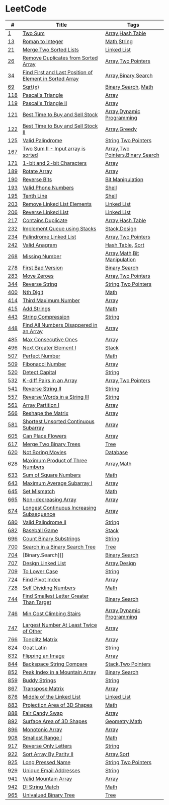 # LeetCode

| #       | Title                                                       | Tags                                         |
|---------|-------------------------------------------------------------|----------------------------------------------|
| [1][]   | [Two Sum][]                                                 | [Array][],[Hash Table][]                     |
| [13][]  | [Roman to Integer][]                                        | [Math][],[String][]                          |
| [21][]  | [Merge Two Sorted Lists][]                                  | [Linked List][]                              |
| [26][]  | [Remove Duplicates from Sorted Array][]                     | [Array][],[Two Pointers][]                   |
| [34][]  | [Find First and Last Position of Element in Sorted Array][] | [Array][],[Binary Search][]                  |
| [69][]  | [Sqrt(x)][]                                                 | [Binary Search][], [Math][]                  |
| [118][] | [Pascal's Triangle][]                                       | [Array][]                                    |
| [119][] | [Pascal's Triangle II][]                                    | [Array][]                                    |
| [121][] | [Best Time to Buy and Sell Stock][]                         | [Array][],[Dynamic Programming][]            |
| [122][] | [Best Time to Buy and Sell Stock II][]                      | [Array][],[Greedy][]                         |
| [125][] | [Valid Palindrome][]                                        | [String][],[Two Pointers][]                  |
| [167][] | [Two Sum II - Input array is sorted][]                      | [Array][],[Two Pointers][],[Binary Search][] |
| [171][] | [1-bit and 2-bit Characters][]                              | [Array][]                                    |
| [189][] | [Rotate Array][]                                            | [Array][]                                    |
| [190][] | [Reverse Bits][]                                            | [Bit Manipulation][]                         |
| [193][] | [Valid Phone Numbers][]                                     | [Shell][]                                    |
| [195][] | [Tenth Line][]                                              | [Shell][]                                    |
| [203][] | [Remove Linked List Elements][]                             | [Linked List][]                              |
| [206][] | [Reverse Linked List][]                                     | [Linked List][]                              |
| [217][] | [Contains Duplicate][]                                      | [Array][],[Hash Table][]                     |
| [232][] | [Implement Queue using Stacks][]                            | [Stack][],[Design][]                         |
| [234][] | [Palindrome Linked List][]                                  | [Array][],[Two Pointers][]                   |
| [242][] | [Valid Anagram][]                                           | [Hash Table][], [Sort][]                     |
| [268][] | [Missing Number][]                                          | [Array][],[Math][],[Bit Manipulation][]      |
| [278][] | [First Bad Version][]                                       | [Binary Search][]                            |
| [283][] | [Move Zeroes][]                                             | [Array][],[Two Pointers][]                   |
| [344][] | [Reverse String][]                                          | [String][],[Two Pointers][]                  |
| [400][] | [Nth Digit][]                                               | [Math][]                                     |
| [414][] | [Third Maximum Number][]                                    | [Array][]                                    |
| [415][] | [Add Strings][]                                             | [Math][]                                     |
| [443][] | [String Compression][]                                      | [String][]                                   |
| [448][] | [Find All Numbers Disappered in an Array][]                 | [Array][]                                    |
| [485][] | [Max Consecutive Ones][]                                    | [Array][]                                    |
| [496][] | [Next Greater Element I][]                                  | [Stack][]                                    |
| [507][] | [Perfect Number][]                                          | [Math][]                                     |
| [509][] | [Fibonacci Number][]                                        | [Array][]                                    |
| [520][] | [Detect Capital][]                                          | [String][]                                   |
| [532][] | [K-diff Pairs in an Array][]                                | [Array][],[Two Pointers][]                   |
| [541][] | [Reverse String II][]                                       | [String][]                                   |
| [557][] | [Reverse Words in a String III][]                           | [String][]                                   |
| [561][] | [Array Partition I][]                                       | [Array][]                                    |
| [566][] | [Reshape the Matrix][]                                      | [Array][]                                    |
| [581][] | [Shortest Unsorted Continuous Subarray][]                   | [Array][]                                    |
| [605][] | [Can Place Flowers][]                                       | [Array][]                                    |
| [617][] | [Merge Two Binary Trees][]                                  | [Tree][]                                     |
| [620][] | [Not Boring Movies][]                                       | [Database][]                                 |
| [628][] | [Maximum Product of Three Numbers][]                        | [Array][],[Math][]                           |
| [633][] | [Sum of Square Numbers][]                                   | [Math][]                                     |
| [643][] | [Maximum Average Subarray I][]                              | [Array][]                                    |
| [645][] | [Set Mismatch][]                                            | [Math][]                                     |
| [665][] | [Non-decreasing Array][]                                    | [Array][]                                    |
| [674][] | [Longest Continuous Increasing Subsequence][]               | [Array][]                                    |
| [680][] | [Valid Palindrome II][]                                     | [String][]                                   |
| [682][] | [Baseball Game][]                                           | [Stack][]                                    |
| [696][] | [Count Binary Substrings][]                                 | [String][]                                   |
| [700][] | [Search in a Binary Search Tree][]                          | [Tree][]                                     |
| [704][] | [Binary.Search][]                                           | [Binary Search][]                            |
| [707][] | [Design Linked List][]                                      | [Array][],[Design][]                         |
| [709][] | [To Lower Case][]                                           | [String][]                                   |
| [724][] | [Find Pivot Index][]                                        | [Array][]                                    |
| [728][] | [Self Dividing Numbers][]                                   | [Math][]                                     |
| [744][] | [Find Smallest Letter Greater Than Target][]                | [Binary Search][]                            |
| [746][] | [Min Cost Climbing Stairs][]                                | [Array][],[Dynamic Programming][]            |
| [747][] | [Largest Number At Least Twice of Other][]                  | [Array][]                                    |
| [766][] | [Toeplitz Matrix][]                                         | [Array][]                                    |
| [824][] | [Goat Latin][]                                              | [String][]                                   |
| [832][] | [Flipping an Image][]                                       | [Array][]                                    |
| [844][] | [Backspace String Compare][]                                | [Stack][],[Two Pointers][]                   |
| [852][] | [Peak Index in a Mountain Array][]                          | [Binary Search][]                            |
| [859][] | [Buddy Strings][]                                           | [String][]                                   |
| [867][] | [Transpose Matrix][]                                        | [Array][]                                    |
| [876][] | [Middle of the Linked List][]                               | [Linked List][]                              |
| [883][] | [Projection Area of 3D Shapes][]                            | [Math][]                                     |
| [888][] | [Fair Candy Swap][]                                         | [Array][]                                    |
| [892][] | [Surface Area of 3D Shapes][]                               | [Geometry][],[Math][]                        |
| [896][] | [Monotonic Array][]                                         | [Array][]                                    |
| [908][] | [Smallest Range I][]                                        | [Math][]                                     |
| [917][] | [Reverse Only Letters][]                                    | [String][]                                   |
| [922][] | [Sort Array By Parity II][]                                 | [Array][],[Sort][]                           |
| [925][] | [Long Pressed Name][]                                       | [String][],[Two Pointers][]                  |
| [929][] | [Unique Email Addresses][]                                  | [String][]                                   |
| [941][] | [Valid Mountain Array][]                                    | [Array][]                                    |
| [942][] | [DI String Match][]                                         | [Math][]                                     |
| [965][] | [Univalued Binary Tree][]                                   | [Tree][]                                     |


<!-- Questions -->
[1]: https://leetcode.com/problems/two-sum/
[13]: https://leetcode.com/problems/roman-to-integer/
[21]: https://leetcode.com/problems/merge-two-sorted-lists/
[26]: https://leetcode.com/problems/remove-duplicates-from-sorted-array/
[34]: https://leetcode.com/problems/find-first-and-last-position-of-element-in-sorted-array/
[69]: https://leetcode.com/problems/sqrtx/
[118]: https://leetcode.com/problems/pascals-triangle/
[119]: https://leetcode.com/problems/pascals-triangle-ii/
[121]: https://leetcode.com/problems/best-time-to-buy-and-sell-stock/
[122]: https://leetcode.com/problems/best-time-to-buy-and-sell-stock-ii/
[125]: https://leetcode.com/problems/valid-palindrome/
[167]: https://leetcode.com/problems/two-sum-ii-input-array-is-sorted/
[171]: https://leetcode.com/problems/1-bit-and-2-bit-characters/
[189]: https://leetcode.com/problems/rotate-array/
[190]: https://leetcode.com/problems/reverse-bits/
[193]: https://leetcode.com/problems/valid-phone-numbers/
[195]: https://leetcode.com/problems/tenth-line/
[203]: https://leetcode.com/problems/remove-linked-list-elements/
[206]: https://leetcode.com/problems/reverse-linked-list/
[217]: https://leetcode.com/problems/contains-duplicate/
[232]: https://leetcode.com/problems/implement-queue-using-stacks/
[234]: https://leetcode.com/problems/palindrome-linked-list/
[242]: https://leetcode.com/problems/valid-anagram/
[268]: https://leetcode.com/problems/missing-number/
[278]: https://leetcode.com/problems/first-bad-version/
[283]: https://leetcode.com/problems/move-zeroes/
[344]: https://leetcode.com/problems/reverse-string/
[400]: https://leetcode.com/problems/nth-digit/
[414]: https://leetcode.com/problems/third-maximum-number/
[415]: https://leetcode.com/problems/add-strings/
[443]: https://leetcode.com/problems/string-compression/
[448]: https://leetcode.com/problems/find-all-numbers-disappeared-in-an-array/
[485]: https://leetcode.com/problems/max-consecutive-ones/
[496]: https://leetcode.com/problems/next-greater-element-i/
[507]: https://leetcode.com/problems/perfect-number/
[509]: https://leetcode.com/problems/fibonacci-number/
[520]: https://leetcode.com/problems/detect-capital/
[532]: https://leetcode.com/problems/k-diff-pairs-in-an-array/
[541]: https://leetcode.com/problems/reverse-string-ii/
[557]: https://leetcode.com/problems/reverse-words-in-a-string-iii/
[561]: https://leetcode.com/problems/array-partition-i/
[566]: https://leetcode.com/problems/reshape-the-matrix/
[581]: https://leetcode.com/problems/shortest-unsorted-continuous-subarray/
[605]: https://leetcode.com/problems/can-place-flowers/
[617]: https://leetcode.com/problems/merge-two-binary-trees/
[620]: https://leetcode.com/problems/not-boring-movies/
[628]: https://leetcode.com/problems/maximum-product-of-three-numbers/
[633]: https://leetcode.com/problems/sum-of-square-numbers/
[643]: https://leetcode.com/problems/maximum-average-subarray-i/
[645]: https://leetcode.com/problems/set-mismatch/
[665]: https://leetcode.com/problems/non-decreasing-array/
[674]: https://leetcode.com/problems/longest-continuous-increasing-subsequence/
[680]: https://leetcode.com/problems/valid-palindrome-ii/
[682]: https://leetcode.com/problems/baseball-game/
[696]: https://leetcode.com/problems/count-binary-substrings/
[700]: https://leetcode.com/problems/search-in-a-binary-search-tree/
[704]: https://leetcode.com/problems/binary-search/
[707]: https://leetcode.com/problems/design-linked-list/
[709]: https://leetcode.com/problems/to-lower-case/
[724]: https://leetcode.com/problems/find-pivot-index/
[728]: https://leetcode.com/problems/self-dividing-numbers/
[744]: https://leetcode.com/problems/find-smallest-letter-greater-than-target/
[746]: https://leetcode.com/problems/min-cost-climbing-stairs
[747]: https://leetcode.com/problems/largest-number-at-least-twice-of-others
[766]: https://leetcode.com/problems/toeplitz-matrix/
[824]: https://leetcode.com/problems/goat-latin/
[832]: https://leetcode.com/problems/flipping-an-image/
[844]: https://leetcode.com/problems/backspace-string-compare/
[852]: https://leetcode.com/problems/peak-index-in-a-mountain-array/
[859]: https://leetcode.com/problems/buddy-strings/
[867]: https://leetcode.com/problems/transpose-matrix/
[876]: https://leetcode.com/problems/middle-of-the-linked-list/
[883]: https://leetcode.com/problems/projection-area-of-3d-shapes/
[888]: https://leetcode.com/problems/fair-candy-swap/
[892]: https://leetcode.com/problems/surface-area-of-3d-shapes/
[896]: https://leetcode.com/problems/monotonic-array/
[908]: https://leetcode.com/problems/smallest-range-i/
[917]: https://leetcode.com/problems/reverse-only-letters/
[922]: https://leetcode.com/problems/sort-array-by-parity-ii/
[925]: https://leetcode.com/problems/long-pressed-name/
[929]: https://leetcode.com/problems/unique-email-addresses/
[941]: https://leetcode.com/problems/valid-mountain-array/
[942]: https://leetcode.com/problems/di-string-match/
[965]: https://leetcode.com/problems/univalued-binary-tree/

<!-- Tags -->
[Array]: https://leetcode.com/tag/array/
[Binary Search]: https://leetcode.com/tag/binary-search/
[Bit Manipulation]: https://leetcode.com/tag/bit-manipulation/
[Design]: https://leetcode.com/tag/design/
[Dynamic Programming]: https://leetcode.com/tag/dynamic-programming/
[Geometry]: https://leetcode.com/tag/geometry/
[Greedy]: https://leetcode.com/tag/greedy/
[Hash Table]: https://leetcode.com/tag/hash-table/
[Linked List]: https://leetcode.com/tag/linked-list/
[Math]: https://leetcode.com/tag/math/
[Sort]: https://leetcode.com/tag/sort/
[Stack]: https://leetcode.com/tag/stack/
[String]: https://leetcode.com/tag/string/
[Tree]: https://leetcode.com/tag/tree/
[Two Pointers]: https://leetcode.com/tag/two-pointers/

[Database]: https://leetcode.com/problemset/database/
[Shell]: https://leetcode.com/problemset/shell/

<!-- Solutions -->
[Two Sum]: ./0001-Two.Sum/
[Roman to Integer]: ./0013-Romain.to.Integer/
[Merge Two Sorted Lists]: ./0021-Merge.Two.Sorted.Lists/
[Remove Duplicates from Sorted Array]: ./0026-Remove.Duplicates.from.Sorted.Array/
[Find First and Last Position of Element in Sorted Array]: ./0034-Find.First.and.Last.Position.of.Element.in.Sorted.Array/
[Sqrt(x)]: ./0069-Sqrt-x/
[Pascal's Triangle]: ./0118-Pascals.Triangle/
[Pascal's Triangle II]: ./0119-Pascals.Triangle.II/
[Best Time to Buy and Sell Stock]: ./0121-Best.Time.to.Buy.and.Sell.Stock/
[Best Time to Buy and Sell Stock II]: ./0122-Best.Time.to.Buy.and.Sell.Stock.II/
[Valid Palindrome]: ./0125-Valid-Palindrome/
[Two Sum II - Input array is sorted]: ./0167-Two.Sum.II.Input.array.is.sorted/
[1-bit and 2-bit Characters]: ./0171-1-bit.and.2-bit.Characters/
[Rotate Array]: ./0189-Rotate.Array/
[Reverse Bits]: ./0190-Reverse.Bits/
[Valid Phone Numbers]: ./0193-Valid.Phone.Numbers/
[Tenth Line]: ./0195-Tenth.Line/
[Remove Linked List Elements]: ./0203-Remove.Linked.List.Elements/
[Reverse Linked List]: ./0206-Reverse.Linked.List/
[Contains Duplicate]: ./0217-Contains.Duplicate/
[Implement Queue using Stacks]: ./0232-Implement.Queue.using.Stacks/
[Palindrome Linked List]: ./0234-Palindrome.Linked.List/
[Valid Anagram]: ./0242-Valid.Anagram/
[Missing Number]: ./0268-Missing.Number/
[First Bad Version]: ./0278-First.Bad.Version/
[Move Zeroes]: ./0283-Move.Zeroes/
[Reverse String]: ./0344-Reverse.String/
[Nth Digit]: ./0400-Nth.Digit/
[Third Maximum Number]: ./0414-Third.Maximum.Number/
[Add Strings]: ./0415-Add.Strings/
[String Compression]: ./0443-String.Compression/
[Find All Numbers Disappered in an Array]: ./0448-Fina.All.Numbers.Disappered.in.an.Array/
[Max Consecutive Ones]: ./0485-Max.Consecutive.Ones/
[Next Greater Element I]: ./0496-Next.Greater.Element.I/
[Perfect Number]: ./0507-Perfect.Number/
[Fibonacci Number]: ./0509-Fibonacci.Number/
[Detect Capital]: ./0520-Detect.Capital/
[K-diff Pairs in an Array]: ./0532-K-diff.Pairs.in.an.Array/
[Reverse String II]: ./0541-Reverse.String.II/
[Reverse Words in a String III]: ./0557-Reverse.Words.in.a.String.III/
[Array Partition I]: ./0561-Array.Partition.I/
[Reshape the Matrix]: ./0566-Reshape.the.Matrix/
[Shortest Unsorted Continuous Subarray]: ./0581-Shortest.Unsorted.Continuous.Subarray/
[Can Place Flowers]: ./0605-Can.Place.Flowers/
[Merge Two Binary Trees]: ./0617-Merge.Two.Binary.Trees/
[Not Boring Movies]: ./0620-Not.Boring.Movies/
[Maximum Product of Three Numbers]: ./0628-Maximum.Product.of.Three.Numbers/
[Sum of Square Numbers]: ./0633-Sum.of.Square.Numbers/
[Maximum Average Subarray I]: ./0643-Maximum.Average.Subarray.I/
[Set Mismatch]: ./0645-Set.Mismatch/
[Non-decreasing Array]: ./0665-Non-decreasing.Array/
[Longest Continuous Increasing Subsequence]: ./0674-Longest.Continuous.Increasing.Subsequence/
[Valid Palindrome II]: ./0680-Valid.Palindrome.II/
[Baseball Game]: ./0682-Baseball.Game/
[Count Binary Substrings]: ./0696-Count.Binary.Substrings/
[Search in a Binary Search Tree]: ./0700-Search.in.a.Binary.Search.Tree/
[Binary Search]: ./0704-Binary.Search/
[Design Linked List]: ./0707-Design.Linked.List/
[To Lower Case]: ./0709-To.Lower.Case/
[Find Pivot Index]: ./0724-Find.Pivot.Index/
[Self Dividing Numbers]: ./0728-Self.Dividing.Numbers/
[Find Smallest Letter Greater Than Target]: ./0744-Find.Smallest.Letter.Greater.Than.Target/
[Min Cost Climbing Stairs]: ./0746-Min.Cost.Climbing.Stairs/
[Largest Number At Least Twice of Other]: ./0747-Largest.Number.At.Least.Twice.of.Others/
[Toeplitz Matrix]: ./0766-Toeplitz.Matrix/
[Goat Latin]: ./0824-Goat.Latin/
[Flipping an Image]: ./0832-Flipping.an.Image/
[Backspace String Compare]: ./0844-Backspace.String.Compare/
[Peak Index in a Mountain Array]: ./0852-Peak.Index.in.a.Mountain.Array/
[Buddy Strings]: ./0859-Buddy.Strings/
[Transpose Matrix]: ./0867-Transpose.Matrix/
[Middle of the Linked List]: ./0876-Middle.of.the.Linked.List/
[Projection Area of 3D Shapes]: ./0883-Projection.Area.of.3D.Shapes/
[Fair Candy Swap]: ./0888-Fair.Candy.Swap/
[Surface Area of 3D Shapes]: ./0892-Surface.Area.of.3D.Shapes/
[Monotonic Array]: ./0896-Monotonic.Array/
[Smallest Range I]: ./0908-Smallest.Range.I/
[Reverse Only Letters]: ./0917-Reverse.Only.Letters/
[Sort Array By Parity II]: ./0922-Sort.Array.By.Parity.II/
[Long Pressed Name]: ./0925-Long.Pressed.Name/
[Unique Email Addresses]: ./0929-Unique.Email.Addresses/
[Valid Mountain Array]: ./0941-Valid.Mountain.Array/
[DI String Match]: ./0942-DI.String.Match/
[Univalued Binary Tree]: ./0965-Univalued.Binary.Tree/

<!--
## Algorithms

1. [Two Sum](Algorithms/Two.Sum)
2. [Add Two Numbers](Algorithms/Add.Two.Numbers)
13. [Roman to Integer](Algorithms/Roman.to.Integer)
35. [Search Insert Position](Algorithms/Search.Insert.Position)
38. [Count and Say](Algorithms/Count.and.Say)
53. [Maximum Subarray](Algorithms/Maximum.Subarray)
69. [Sqrt(x)](Algorithms/Sqrtx)
101. [Symmetric Tree](Algorithms/Symmetric.Tree)
771. [Jewels and Stones](Algorithms/Jewels.and.Stones)
796. [Rotate String](Algorithms/Rotate.String)
905. [Sort Array By Parity](Algorithms/Sort.Array.By.Parity)


## Database

175. [Combine Two Tables](Database/Combine.Two.Tables)
176. [Second Highest Salary](Database/Second.Highest.Salary)
181. [Employees Earning More Than Their Managers](Database/Employees.Earning.More.Than.Their.Managers)
182. [Duplicate Emails](Database/Duplicate.Emails)
183. [Customers Who Never Order](Database/Customers.Who.Never.Order)
196. [Delete Duplicate Emails](Database/Delete.Duplicate/Emails)
197. [Rising Temperature](Database/Rising.Temperature)
595. [Big Countries](Database/Big.Countries)
596. [Classes More Than 5 Students](Database/Classes.More.Than.5.Students)
620. [Not Boring Movies](Database/Not.Boring.Movies)
627. [Swap Salary](Database/Swap.Salary)


## Shell

193. [Valid Phone Numbers](Shell/Valid.Phone.Numbers)
195. [Tenth Line](Shell/Tenth.Line)


## Reorganize

3. [Longest Substring Without Repeating Characters](src/longestSubstringWithoutRepeatingCharacters.md)
4. [Median of Two Sorted Arrays](src/medianofTwoSortedArrays.md)
5. [Longest Palindromic Substring](src/longestPalindromicSubstring.md)
6. [ZigZag Conversion](src/zigzagConversion.md)
7. [Reverse Integer](src/reverseInteger.md)
8. [String to Integer (atoi)](src/stringToInteger.md)
9. [Palindrome Numbers](src/palindromeNumber.md)
14. [Longest Common Prefix](src/longestCommonPrefix.md)
19. [Remove Nth Node From End of List](src/removeNthNodeFromEndOfList.md)
20. [Valid Parentheses](src/validParentheses.md)
21. [Merge Two Sorted Lists](src/mergeTwoSortedLists.md)
22. [Generate Parentheses](src/generateParentheses.md)
23. [Merge k Sorted Lists](src/mergeKSortedLists.md)
26. [Remove Duplicates from Sorted Array](src/removeDuplicatesFromSortedArray.md)
28. [Implement strStr()](src/implementStr.md)
29. [Divide Two Integers](src/divideTwoIntegers.md)
31. [Next Permutation](src/nextPermutation.md)
50. [Pow(x, n)](src/powXN.md)
55. [Jump Game](src/jumpGame.md)
58. [Length of Last Word](src/lengthOfLastWord.md)
61. [Rotate List](src/rotateList.md)
66. [Plus One](src/plusOne.md)
67. [Add Binary](src/addBinary.md)
70. [Climbing Stairs](src/climbingStairs.md)
94. [Binary Tree Inorder Traversal](src/binaryTreeInorderTraversal.md)
98. [Validate Binary Search Tree](src/validateBinarySearchTree.md)
100. [Same Tree](src/sameTree.md)
105. [Construct Binary Tree from Preorder and Inorder Traversal](src/constructBinaryPreorderAndInorder.md)
106. [Construct Binary Tree from Inorder and Postorder Traversal](src/constructBinaryInorderAndPostorder.md)
110. [Balanced Binary Tree](src/balancedBinaryTree.md)
111. [Minimum Depth of Binary Tree](src/minimumDepthOfBinaryTree.md)
136. [Single Number](src/singleNumber.md)
137. [Single Number II](src/singleNumberII.md)
141. [Linked List Cycle](src/linkedListCycle.md)
142. [Linked List Cycle II](src/linkedListCycleII.md)
162. [Find Peak Element](src/findPeakElement.md)
191. [Number of 1 Bits](src/numberOf1Bits.md)
201. [Bitwise AND of Numbers Range](./src/bitwiseANDofNumbersRange.md)
260. [Single Number III](src/singleNumberIII.md)
263. [Ugly Number](src/uglyNumber.md)
287. [Find the Duplicate Number](src/findTheDuplicateNumber.md)
295. [Find Median from Data Stream](src/findMedianFromDataStream.md)
299. [Bulls and Cows](src/bullsAndCows.md)
326. [Power of Three](src/powerOfThree.md)
349. [Intersection of Two Arrays](src/intersectionOfTwoArrays.md)
350. [Intersection of Two Arrays II](src/intersectionOfTwoArraysII.md)
367. [Valid Perfect Square](src/validPerfectSquare.md)
371. [Sum of Two Integers](src/sumOfTwoIntegers.md)
372. [Super Pow](src/superPow.md)
374. [Guess Number Higher or Lower](src/guessNumberHigherOrLower.md)
382. [Linked List Random Node](src/linkedListRandomNode.md)
384. [Shuffle an Array](src/shuffleAnArray.md)
387. [First Unique Character in a String](src/firstUniqueCharInString.md)
389. [Find the Difference](src/findTheDifference.md)
390. [Elimination Game](src/eliminationGame.md)
391. [Perfect Rectangle](src/prefectRectangle.md)
396. [Rotate Function](src/rotateFunction.md)
442. [Find All Duplicates in an array](src/findAllDuplicatesInAnArray.md)
-->
